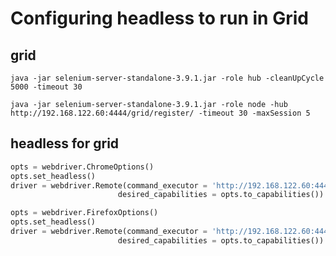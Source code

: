 # Configuring headless to run in Grid 

## grid

`java -jar selenium-server-standalone-3.9.1.jar -role hub -cleanUpCycle 5000 -timeout 30`

`java -jar selenium-server-standalone-3.9.1.jar -role node -hub http://192.168.122.60:4444/grid/register/ -timeout 30 -maxSession 5`


## headless for grid 

```python
opts = webdriver.ChromeOptions()
opts.set_headless()
driver = webdriver.Remote(command_executor = 'http://192.168.122.60:4444/wd/hub', 
                        desired_capabilities = opts.to_capabilities())
```

```python
opts = webdriver.FirefoxOptions()
opts.set_headless()
driver = webdriver.Remote(command_executor = 'http://192.168.122.60:4444/wd/hub', 
                        desired_capabilities = opts.to_capabilities())
```


